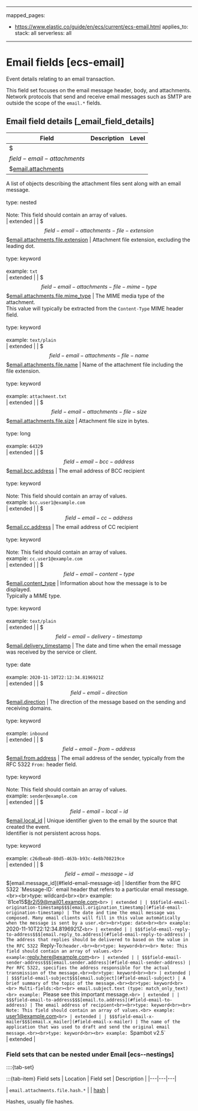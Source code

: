 <!-- This file is automatically generated. Don't edit it manually! -->
---
mapped_pages:
  - https://www.elastic.co/guide/en/ecs/current/ecs-email.html
applies_to:
  stack: all
  serverless: all
---

# Email fields [ecs-email]

Event details relating to an email transaction.

This field set focuses on the email message header, body, and attachments. Network protocols that send and receive email messages such as SMTP are outside the scope of the `email.*` fields.

## Email field details [_email_field_details]

| Field | Description | Level |
| --- | --- | --- |
| $$$field-email-attachments$$$[email.attachments](#field-email-attachments) |
A list of objects describing the attachment files sent along with an email message.<br><br>type: nested<br><br>
Note: This field should contain an array of values.<br>
 | extended |
| $$$field-email-attachments-file-extension$$$[email.attachments.file.extension](#field-email-attachments-file-extension) |
Attachment file extension, excluding the leading dot.<br><br>type: keyword<br><br>
example: `txt`<br> | extended |
| $$$field-email-attachments-file-mime-type$$$[email.attachments.file.mime_type](#field-email-attachments-file-mime-type) |
The MIME media type of the attachment.<br>This value will typically be extracted from the `Content-Type` MIME header field.<br><br>type: keyword<br><br>
example: `text/plain`<br> | extended |
| $$$field-email-attachments-file-name$$$[email.attachments.file.name](#field-email-attachments-file-name) |
Name of the attachment file including the file extension.<br><br>type: keyword<br><br>
example: `attachment.txt`<br> | extended |
| $$$field-email-attachments-file-size$$$[email.attachments.file.size](#field-email-attachments-file-size) |
Attachment file size in bytes.<br><br>type: long<br><br>
example: `64329`<br> | extended |
| $$$field-email-bcc-address$$$[email.bcc.address](#field-email-bcc-address) |
The email address of BCC recipient<br><br>type: keyword<br><br>
Note: This field should contain an array of values.<br>
example: `bcc.user1@example.com`<br> | extended |
| $$$field-email-cc-address$$$[email.cc.address](#field-email-cc-address) |
The email address of CC recipient<br><br>type: keyword<br><br>
Note: This field should contain an array of values.<br>
example: `cc.user1@example.com`<br> | extended |
| $$$field-email-content-type$$$[email.content_type](#field-email-content-type) |
Information about how the message is to be displayed.<br>Typically a MIME type.<br><br>type: keyword<br><br>
example: `text/plain`<br> | extended |
| $$$field-email-delivery-timestamp$$$[email.delivery_timestamp](#field-email-delivery-timestamp) |
The date and time when the email message was received by the service or client.<br><br>type: date<br><br>
example: `2020-11-10T22:12:34.8196921Z`<br> | extended |
| $$$field-email-direction$$$[email.direction](#field-email-direction) |
The direction of the message based on the sending and receiving domains.<br><br>type: keyword<br><br>
example: `inbound`<br> | extended |
| $$$field-email-from-address$$$[email.from.address](#field-email-from-address) |
The email address of the sender, typically from the RFC 5322 `From:` header field.<br><br>type: keyword<br><br>
Note: This field should contain an array of values.<br>
example: `sender@example.com`<br> | extended |
| $$$field-email-local-id$$$[email.local_id](#field-email-local-id) |
Unique identifier given to the email by the source that created the event.<br>Identifier is not persistent across hops.<br><br>type: keyword<br><br>
example: `c26dbea0-80d5-463b-b93c-4e8b708219ce`<br> | extended |
| $$$field-email-message-id$$$[email.message_id](#field-email-message-id) |
Identifier from the RFC 5322 `Message-ID:` email header that refers to a particular email message.<br><br>type: wildcard<br><br>
example: `81ce15$8r2j59@mail01.example.com`<br> | extended |
| $$$field-email-origination-timestamp$$$[email.origination_timestamp](#field-email-origination-timestamp) |
The date and time the email message was composed. Many email clients will fill in this value automatically when the message is sent by a user.<br><br>type: date<br><br>
example: `2020-11-10T22:12:34.8196921Z`<br> | extended |
| $$$field-email-reply-to-address$$$[email.reply_to.address](#field-email-reply-to-address) |
The address that replies should be delivered to based on the value in the RFC 5322 `Reply-To:` header.<br><br>type: keyword<br><br>
Note: This field should contain an array of values.<br>
example: `reply.here@example.com`<br> | extended |
| $$$field-email-sender-address$$$[email.sender.address](#field-email-sender-address) |
Per RFC 5322, specifies the address responsible for the actual transmission of the message.<br><br>type: keyword<br><br>
 | extended |
| $$$field-email-subject$$$[email.subject](#field-email-subject) |
A brief summary of the topic of the message.<br><br>type: keyword<br><br>
Multi-fields:<br><br>
email.subject.text (type: match_only_text)<br>
example: `Please see this important message.`<br> | extended |
| $$$field-email-to-address$$$[email.to.address](#field-email-to-address) |
The email address of recipient<br><br>type: keyword<br><br>
Note: This field should contain an array of values.<br>
example: `user1@example.com`<br> | extended |
| $$$field-email-x-mailer$$$[email.x_mailer](#field-email-x-mailer) |
The name of the application that was used to draft and send the original email message.<br><br>type: keyword<br><br>
example: `Spambot v2.5`<br> | extended |


### Field sets that can be nested under Email [ecs--nestings]

::::{tab-set}

:::{tab-item} Field sets
| Location | Field set | Description |
|---|---|---|

| `email.attachments.file.hash.*` |
| [hash](#ecs-hash) |

Hashes, usually file hashes.
